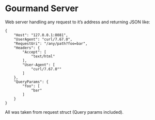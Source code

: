 # Gourmand Server
Web server handling any request to it’s address and returning JSON like:
```
{
    "Host": "127.0.0.1:8081",
    "UserAgent": "curl/7.67.0",
    "RequestUri": "/any/path?foo=bar",
    "Headers": {
        "Accept": [
            "text/html"
        ],
        "User-Agent": [
            "curl/7.67.0""
        ]
    },
    "QueryParams": {
        "foo": [
            "bar"
        ]
    }
}
```
All was taken from request struct (Query params included).

